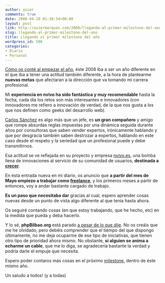 ```yaml
---
author: asier
comments: true
date: 2008-04-10 01:38:54+00:00
layout: post
link: http://asiermarques.com/2008/llegando-al-primer-milestone-del-ano/
slug: llegando-al-primer-milestone-del-ano
title: Llegando al primer milestone del año
wordpress_id: 506
categories:
- Diario
- Personal
---
```


[Cómo os conté al empezar el año](http://asiermarques.com/2008/01/02/comienza-un-ano-nuevo/), éste 2008 iba a ser un año diferente en el que iba a tener una actitud también diferente, a la hora de plantearme **nuevas metas** que afectaran a la dirección que va tomando mi carrera profesional.

Mi **experiencia en nvivo ha sido fantástica y muy recomendable** hasta la fecha, cada día los retos son más interesantes e innovadores (con innovadores me refiero a innovación de verdad, de la que nos gusta a los que nos definen como geeks del desarrollo web).

[Carlos Sánchez](http://blog.txarly.com/) es algo más que un jefe, es **un gran compañero** y amigo que rompe absurdas reglas impuestas por una dinámica seguida durante años por consultoras que saben vender expertos, irónicamente hablando y que por desgracia también saben destrozar a expertos, hablando en este caso desde el respeto y la seriedad que un profesional puede y debe transmitirnos.

Esa actitud se ve reflejada en su proyecto y empresa [nvivo.es](http://nvivo.es), una bomba llena de innovaciones al servicio de su comunidad de usuarios, **destinada a [crecer](http://asiermarques.com/2008/04/09/nvivoes-busca-un-desarrollador-php/)**.

En ésta entrada nueva en mi diario, os anuncio que **a partir del mes de Mayo empiezo a trabajar como [freelance](http://es.wikipedia.org/wiki/Trabajador_Freelance_o_Freelancer)**, y los primeros meses a partir de entonces, voy a andar bastante cargado de trabajo.

**Es un paso que necesitaba dar** gracias al cual, espero aprender cosas nuevas desde un punto de vista algo diferente al que tenia hasta ahora.

Os seguiré contando cosas (en que estoy trabajando, que he hecho, etc) en la medida que pueda y deba hacerlo.

Y lo sé, **phpBilbao.org** está parado [a pesar de lo que dije](http://asiermarques.com/2008/03/11/por-que-phpbilbaoorg-no-esta-online-todavia/). No os creáis que me he olvidado, pero debéis comprender que el tiempo del que dispongo últimamente, no me deja ocuparme de ese tipo de iniciativas, que tienen otro tipo de prioridad ahora mismo. No obstante, **si alguien se anima a echarme un cable**, que me lo diga, se agradecería bastante la verdad y podría darle el empuje que necesita.

Espero poder contaros más cosas en el próximo [milestone](http://en.wikipedia.org/wiki/Milestone), dentro de éste mismo año.

Un saludo a todos! (y a todas)
